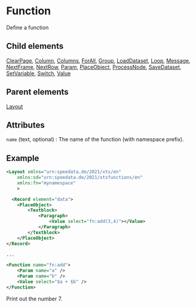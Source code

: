 # Function



Define a function



##  Child elements

[ClearPage](../clearpage.md), [Column](../column.md), [Columns](../columns.md), [ForAll](../forall.md), [Group](../group.md), [LoadDataset](../loaddataset.md), [Loop](../loop.md), [Message](../message.md), [NextFrame](../nextframe.md), [NextRow](../nextrow.md), [Param](../param.md), [PlaceObject](../placeobject.md), [ProcessNode](../processnode.md), [SaveDataset](../savedataset.md), [SetVariable](../setvariable.md), [Switch](../switch.md), [Value](../value.md)

##  Parent elements

[Layout](../layout.md)


## Attributes



`name` (text, optional)
:   The name of the function (with namespace prefix).




## Example

```xml
<Layout xmlns="urn:speedata.de/2021/xts/en"
    xmlns:sd="urn:speedata.de/2021/xtsfunctions/en"
    xmlns:fn="mynamespace"
    >

  <Record element="data">
    <PlaceObject>
        <Textblock>
            <Paragraph>
                <Value select="fn:add(3,4)"></Value>
            </Paragraph>
        </Textblock>
    </PlaceObject>
</Record>

...

<Function name="fn:add">
    <Param name="a" />
    <Param name="b" />
    <Value select="$a + $b" />
</Function>

```

Print out the number 7.







